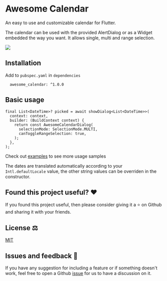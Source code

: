 # Awesome Calendar

An easy to use and customizable calendar for Flutter.

The calendar can be used with the provided AlertDialog or as a Widget embedded the way you want. It allows single, multi and range selection.

![](https://github.com/molteo-engineering-team/awesome_calendar/tree/main/demo.gif)

## Installation

Add to `pubspec.yaml` in `dependencies` 

```
  awesome_calendar: ^1.0.0
```
## Basic usage

```
final List<DateTime>? picked = await showDialog<List<DateTime>>(
  context: context,
  builder: (BuildContext context) {
    return const AwesomeCalendarDialog(
      selectionMode: SelectionMode.MULTI,
      canToggleRangeSelection: true,
    );
  },
);
```

Check out [examples](https://github.com/molteo-engineering-team/awesome_calendar/tree/main/example/lib/main.dart) to see more usage samples

The dates are translated automatically according to your `Intl.defaultLocale` value, the other string values can be overriden in the constructor.

## Found this project useful? ❤️

If you found this project useful, then please consider giving it a ⭐️ on Github and sharing it with your friends.

## License ⚖️

[MIT](https://github.com/molteo-engineering-team/awesome_calendar/tree/main/LICENSE)

## Issues and feedback 💭

If you have any suggestion for including a feature or if something doesn't work, feel free to open a Github [issue](https://github.com/molteo-engineering-team/awesome_calendar/issues) for us to have a discussion on it.
